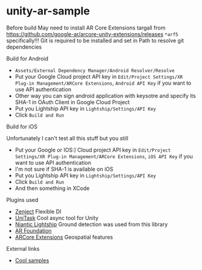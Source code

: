 # unity-ar-sample

Before build
May need to install AR Core Extensions targall from https://github.com/google-ar/arcore-unity-extensions/releases `*arf5` specifically!!!
Git is required to be installed and set in Path to resolve git dependencies

Build for Android
* `Assets/External Dependency Manager/Android Resolver/Resolve`
* Put your Google Cloud project API key in `Edit/Project Settings/XR Plug-in Management/ARCore Extensions`, `Android API Key` if you want to use API authentication
* Other way you can sign android application with keysotre and specify its SHA-1 in OAuth Client in Google Cloud Project
* Put you Lightship API key in `Lightship/Settings/API Key`
* Click `Build and Run`

Build for iOS

Unfortunately I can't test all this stuff but you still
* Put your Google or IOS:] Cloud project API key in `Edit/Project Settings/XR Plug-in Management/ARCore Extensions`, `iOS API Key` if you want to use API authentication
* I'm not sure if SHA-1 is available on iOS
* Put you Lightship API key in `Lightship/Settings/API Key`
* Click `Build and Run`
* And then something in XCode

Plugins used
* [Zenject](https://github.com/modesttree/Zenject) Flexible DI
* [UniTask](https://github.com/Cysharp/UniTask) Cool async tool for Unity
* [Niantic Lightship](https://lightship.dev/) Ground detection was used from this library
* [AR Foundation](https://developers.google.com/ar)
* [ARCore Extensions](https://github.com/google-ar/arcore-unity-extensions) Geospatial features

External links
* [Cool samples](https://github.com/TakashiYoshinaga/GeospatialAPI-Unity-StarterKit)

